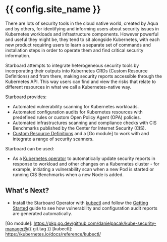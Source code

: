 # {{ config.site_name }}

There are lots of security tools in the cloud native world, created by Aqua and by others, for identifying and informing
users about security issues in Kubernetes workloads and infrastructure components. However powerful and useful they
might be, they tend to sit alongside Kubernetes, with each new product requiring users to learn a separate set of
commands and installation steps in order to operate them and find critical security information.

Starboard attempts to integrate heterogeneous security tools by incorporating their outputs into Kubernetes CRDs
(Custom Resource Definitions) and from there, making security reports accessible through the Kubernetes API. This way
users can find and view the risks that relate to different resources in what we call a Kubernetes-native way.

Starboard provides:

- Automated vulnerability scanning for Kubernetes workloads.
- Automated configuration audits for Kubernetes resources with predefined rules or custom Open Policy Agent (OPA) policies.
- Automated infrastructures scanning and compliance checks with CIS Benchmarks published by the Center for Internet Security (CIS).
- [Custom Resource Definitions] and a [Go module] to work with and integrate a range of security scanners.

Starboard can be used:

- As a [Kubernetes operator] to automatically update security reports in response to workload and other changes on a
  Kubernetes cluster - for example, initiating a vulnerability scan when a new Pod is started or running CIS Benchmarks
  when a new Node is added.

## What's Next?

- Install the Starboard Operator with [kubectl](installation/kubectl.md) and follow the
  [Getting Started](getting-started.md) guide to see how vulnerability and configuration audit reports are
  generated automatically.

[Custom Resource Definitions]: ./crds/index.md
[Kubernetes operator]: overview.md
[Go module]: https://pkg.go.dev/github.com/danielpacak/kube-security-manager@{{ git.tag }}
[kubectl]: https://kubernetes.io/docs/reference/kubectl/
